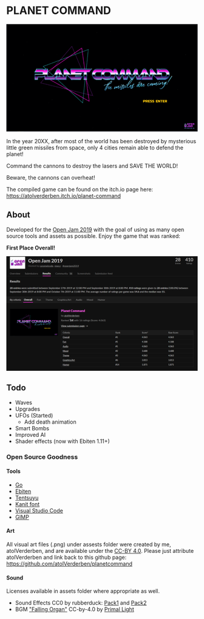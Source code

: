 # PLANET COMMAND

![Planet Command](assets/screens/planet-command-intro.gif)

In the year 20XX, after most of the world has been destroyed by mysterious little green missiles from space, only 4 cities remain able to defend the planet!

Command the cannons to destroy the lasers and SAVE THE WORLD!

Beware, the cannons can overheat!

The compiled game can be found on the itch.io page here: <https://atolverderben.itch.io/planet-command>

## About

Developed for the [Open Jam 2019](https://itch.io/jam/open-jam-2019) with the goal of using as many open source tools and assets as possible. Enjoy the game that was ranked:

**First Place Overall!**

![First Place](assets/screens/rank.png)

## Todo

* Waves
* Upgrades
* UFOs (Started)
  * Add death animation
* Smart Bombs
* Improved AI
* Shader effects (now with Ebiten 1.11+)

### Open Source Goodness

#### Tools

* [Go](https://github.com/golang/go>)
* [Ebiten](https://ebiten.org)
* [Tentsuyu](https://github.com/atolVerderben/tentsuyu)
* [Kanit font](https://github.com/cadsondemak/kanit)
* [Visual Studio Code](https://github.com/microsoft/vscode)
* [GIMP](https://www.gimp.org/)

#### Art

 All visual art files (.png) under assests folder were created by me, atolVerderben, and are available under the [CC-BY 4.0](https://creativecommons.org/licenses/by/4.0/legalcode). Please just attribute atolVerderben and link back to this github page: <https://github.com/atolVerderben/planetcommand>

#### Sound

Licenses available in assets folder where appropriate as well.

* Sound Effects CC0 by rubberduck: [Pack1](https://opengameart.org/content/50-cc0-retro-synth-sfx) and [Pack2](https://opengameart.org/content/50-cc0-sci-fi-sfx)
* BGM ["Falling Organ"](https://opengameart.org/content/space-fast-synth-epic-themes) CC-by-4.0 by [Primal Light](https://opengameart.org/users/primallight)
